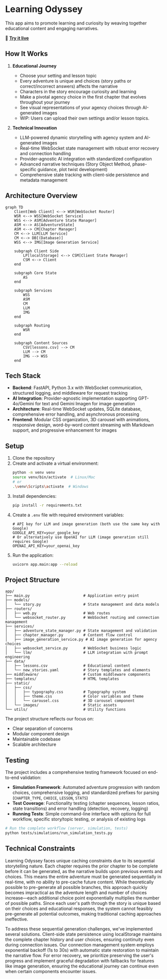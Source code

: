 # Learning Odyssey

This app aims to promote learning and curiosity by weaving together educational content and engaging narratives. 

🚀 **[Try it live](https://learning-odyssey.up.railway.app/)**


## How It Works

1. **Educational Journey**
   - Choose your setting and lesson topic
   - Every adventure is unique and choices (story paths or correct/incorrect answers) affects the narrative
   - Characters in the story encourage curiosity and learning
   - Make a pivotal agency choice in the first chapter that evolves throughout your journey
   - See visual representations of your agency choices through AI-generated images
   - WIP: Users can upload their own settings and/or lesson topics.

2. **Technical Innovation**
   - LLM-powered dynamic storytelling with agency system and AI-generated images
   - Real-time WebSocket state management with robust error recovery and connection handling
   - Provider-agnostic AI integration with standardized configuration
   - Advanced narrative techniques (Story Object Method, phase-specific guidance, plot twist development)
   - Comprehensive state tracking with client-side persistence and metadata management

## Architecture Overview

```mermaid
graph TD
    Client[Web Client] <--> WSR[WebSocket Router]
    WSR <--> WSS[WebSocket Service]
    WSS <--> ASM[Adventure State Manager]
    ASM <--> AS[AdventureState]
    ASM <--> CM[Chapter Manager]
    CM <--> LLM[LLM Service]
    CM <--> DB[(Database)]
    WSS <--> IMG[Image Generation Service]

    subgraph Client Side
        LP[localStorage] <--> CSM[Client State Manager]
        CSM <--> Client
    end

    subgraph Core State
        AS
    end

    subgraph Services
        WSS
        ASM
        CM
        LLM
        IMG
    end

    subgraph Routing
        WSR
    end

    subgraph Content Sources
        CSV[lessons.csv] --> CM
        LLM --> CM
        IMG --> WSS
    end
```

## Tech Stack

- **Backend**: FastAPI, Python 3.x with WebSocket communication, structured logging, and middleware for request tracking
- **AI Integration**: Provider-agnostic implementation supporting GPT-4o/Gemini for text and Gemini Imagen for image generation
- **Architecture**: Real-time WebSocket updates, SQLite database, comprehensive error handling, and asynchronous processing
- **Frontend**: Modular CSS organization, 3D carousel with animations, responsive design, word-by-word content streaming with Markdown support, and progressive enhancement for images

## Setup

1. Clone the repository
2. Create and activate a virtual environment:
   ```bash
   python -m venv venv
   source venv/bin/activate  # Linux/Mac
   # or
   .\venv\Scripts\activate  # Windows
   ```
3. Install dependencies:
   ```bash
   pip install -r requirements.txt
   ```
4. Create a `.env` file with required environment variables:
   ```
   # API key for LLM and image generation (both use the same key with Google)
   GOOGLE_API_KEY=your_google_key
   # Or alternatively use OpenAI for LLM (image generation still requires Google)
   OPENAI_API_KEY=your_openai_key
   ```
5. Run the application:
   ```bash
   uvicorn app.main:app --reload
   ```

## Project Structure

```
app/
├── main.py                        # Application entry point
├── models/            
│   └── story.py                   # State management and data models
├── routers/           
│   ├── web.py                     # Web routes
│   └── websocket_router.py        # WebSocket routing and connection management
├── services/          
│   ├── adventure_state_manager.py # State management and validation
│   ├── chapter_manager.py         # Content flow control
│   ├── image_generation_service.py # AI image generation for agency choices
│   ├── websocket_service.py       # WebSocket business logic
│   └── llm/                       # LLM integration with prompt engineering
├── data/              
│   ├── lessons.csv                # Educational content
│   └── new_stories.yaml           # Story templates and elements
├── middleware/                    # Custom middleware components
├── templates/                     # HTML templates
├── static/
│   ├── css/
│   │   ├── typography.css         # Typography system
│   │   ├── theme.css              # Color variables and theme
│   │   └── carousel.css           # 3D carousel component
│   └── images/                    # Static assets
└── utils/                         # Utility functions
```

The project structure reflects our focus on:
- Clear separation of concerns
- Modular component design
- Maintainable codebase
- Scalable architecture

## Testing

The project includes a comprehensive testing framework focused on end-to-end validation:

- **Simulation Framework**: Automated adventure progression with random choices, comprehensive logging, and standardized prefixes for parsing (`CHAPTER_TYPE`, `CHOICE`, `LESSON`, `STATS`)
- **Test Coverage**: Functionality testing (chapter sequences, lesson ratios, state transitions) and error handling (detection, recovery, logging)
- **Running Tests**: Simple command-line interface with options for full workflow, specific story/topic testing, or analysis of existing logs

```bash
# Run the complete workflow (server, simulation, tests)
python tests/simulations/run_simulation_tests.py
```


## Technical Constraints

Learning Odyssey faces unique caching constraints due to its sequential storytelling nature. Each chapter requires the prior chapter to be complete before it can be generated, as the narrative builds upon previous events and choices. This means the entire adventure must be generated sequentially in real-time, with no ability to pre-cache future content. While theoretically possible to pre-generate all possible branches, this approach quickly becomes impractical as the adventure length and number of choices increase—each additional choice point exponentially multiplies the number of possible paths. Since each user's path through the story is unique based on their choices and educational responses, the system cannot feasibly pre-generate all potential outcomes, making traditional caching approaches ineffective.

To address these sequential generation challenges, we've implemented several solutions. Client-side state persistence using localStorage maintains the complete chapter history and user choices, ensuring continuity even during connection issues. Our connection management system employs exponential backoff (1s to 30s) with automatic state restoration to maintain the narrative flow. For error recovery, we prioritize preserving the user's progress and implement graceful degradation with fallbacks for features like image generation, ensuring the educational journey can continue even when certain components encounter issues.
